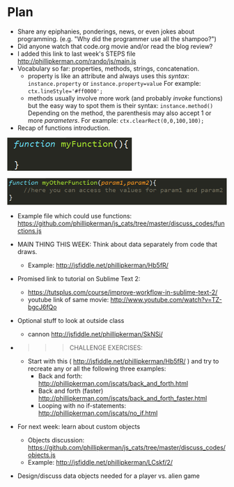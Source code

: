 Plan
=======
* Share any epiphanies, ponderings, news, or even jokes about programming. (e.g. "Why did the programmer use all the shampoo?")
* Did anyone watch that code.org movie and/or read the blog review?
* I added this link to last week's STEPS file http://phillipkerman.com/rando/js/main.js
* Vocabulary so far: properties, methods, strings, concatenation.
	* property is like an attribute and always uses this _syntax_: `instance.property` or `instance.property=value` For example: `ctx.lineStyle='#ff0000';`
	* methods usually involve more work (and probably _invoke_ functions) but the easy way to spot them is their syntax: `instance.method()` Depending on the method, the parenthesis may also accept 1 or more _parameters_. For example: `ctx.clearRect(0,0,100,100);` 
* Recap of functions introduction.

![](img/basic_function.png)

![](img/function_with_param.png)

* Example file which could use functions: https://github.com/phillipkerman/js_cats/tree/master/discuss_codes/functions.js

* MAIN THING THIS WEEK: Think about data separately from code that draws. 
	* Example: http://jsfiddle.net/phillipkerman/Hb5fR/
* Promised link to tutorial on Sublime Text 2:
	* https://tutsplus.com/course/improve-workflow-in-sublime-text-2/
	* youtube link of same movie: http://www.youtube.com/watch?v=TZ-bgcJ6fQo

* Optional stuff to look at outside class
	* cannon http://jsfiddle.net/phillipkerman/SkNSj/
* >>>CHALLENGE EXERCISES:
	* Start with this ( http://jsfiddle.net/phillipkerman/Hb5fR/ ) and try to recreate any or all the following three examples:
		* Back and forth: http://phillipkerman.com/jscats/back_and_forth.html
		* Back and forth (faster) http://phillipkerman.com/jscats/back_and_forth_faster.html
		* Looping with no if-statements: http://phillipkerman.com/jscats/no_if.html
		
* For next week: learn about custom objects 
	* Objects discussion: https://github.com/phillipkerman/js_cats/tree/master/discuss_codes/objects.js
	* Example: http://jsfiddle.net/phillipkerman/LCskf/2/
* Design/discuss data objects needed for a player vs. alien game
